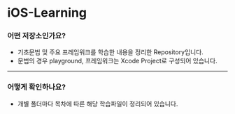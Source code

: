 # iOS-Learning

### 어떤 저장소인가요? 
- 기초문법 및 주요 프레임워크를 학습한 내용을 정리한 Repository입니다.
- 문법의 경우 playground, 프레임워크는 Xcode Project로 구성되어 있습니다.

---
### 어떻게 확인하나요?
- 개별 폴더마다 목차에 따른 해당 학습파일이 정리되어 있습니다.

